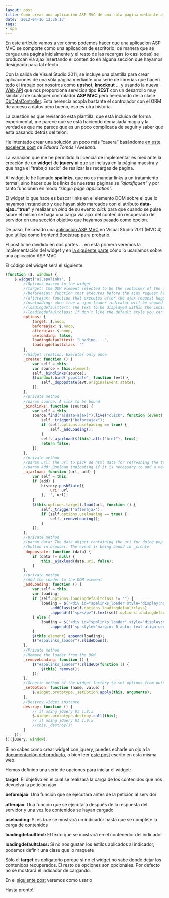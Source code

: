 ```yaml
---
layout: post
title: Como crear una aplicación ASP MVC de una sóla página mediante ajax (parte 1)
date: '2012-04-16 13:36:13'
tags:
- spa
---
```



En este artículo vamos a ver cómo podemos hacer que una aplicación ASP MVC se comporte como una aplicación de escritorio, de manera que se cargue una página inicialmente y el resto de las recargas (o casi todas) se produzcan via ajax insertando el contenido en alguna sección que hayamos designado para tal efecto.

Con la salida de Visual Studio 2011, se incluye una plantilla para crear aplicaciones de una sóla página mediante una serie de librerías que hacen todo el trabajo por nosotros como **upshot**, **knockout** … y usando la nueva [ Web API](http://www.asp.net/web-api "Web Api") que nos proporciona servicios tipo **REST** con un desarrollo muy similar al de cualquier controlador **ASP MVC** pero heredando de la clase [DbDataController](http://msdn.microsoft.com/en-us/library/hh833861%28v=vs.108%29.aspx "La clase DbDataController"). Esta herencia acopla bastante el controlador con el ORM de acceso a datos pero bueno, eso es otra historia.

La cuestión es que revisando esta plantilla, que está incluida de forma experimental, me parece que se está haciendo demasiada magia y la verdad es que me parece que es un poco complicada de seguir y saber qué esta pasando detrás del telón.

He intentado crear una solución un poco más “casera” basándome [en este excelente post](http://geeks.ms/blogs/etomas/archive/2011/10/08/aplicaciones-quot-de-una-sola-p-225-gina-con-html5-y-asp-net-mvc.aspx "Aplicaciones de una sóla página") de *Eduard Tomás i Avellana.*

La variación que me he permitido la licencia de implementar es mediante la creación de un **widget** de **jquery ui** que se incluya en la página maestra y que haga el “trabajo sucio” de realizar las recargas de página.

Al widget le he llamado **spalinks**, que no es mandar links a un tratamiento termal, sino hacer que los links de nuestras páginas se *“ajaxifiquen”* y por tanto funcionen en modo *“single page application”.*

El widget lo que hace es buscar links en el elemento DOM sobre el que lo hayamos instanciado y que hayan sido marcados con el atributo **data-ajax=”true”** y realizar un *bind* de su evento *click* para que cuando se pulse sobre el mismo se haga una carga vía ajax del contenido recuperado del servidor en una sección objetivo que hayamos pasado como opción.

De paso, he creado una [aplicación ASP MVC](http://mvcspaapplication.apphb.com/ "Aplicacion de ejemplo") en Visual Studio 2011 (MVC 4) que utiliza como frontend [Bootstrap](http://twitter.github.com/bootstrap/ "Bootstrap") para probarlo.

El post lo he dividido en dos partes … en esta primera veremos la implementación del widget y en [la siguiente parte](../../../Post/GetPostByCode/como_crear_una_aplicacion_ASP_MVC_de_una_s%C3%B3la_p%C3%A1gina_mediante_ajax_parte_2 "Como crear una aplicacion ajax ASP MVC. Parte 2") cómo lo usaríamos sobre una aplicación ASP MVC

El código del widget será el siguiente:

```javascript
(function ($, window) {
    $.widget("ui.spalinks", {
        //Options passed to the widget
        //target: the DOM element selected to be the container of the ajax updates
        //beforeajax: function that executes before the ajax request happens
        //afterajax: function that executes after the ajax request happens
        //useloading: when true a ajax loader indicator will be showed
        //loadingdefaulttext: The text to be displayed within the indicator container
        //loadingdefaultclass: If don´t like the default style you can define a class and pass it to the widget
        options: {
            target: $.noop,
            beforeajax: $.noop,
            afterajax: $.noop,
            useloading: false,
            loadingdefaulttext: "Loading ...",
            loadingdefaultclass: ""
        },
        //Widget creation. Executes only once
        _create: function () {
            var self = this;
            var source = this.element;
            self._bindlinks(source);
            $(window).bind('popstate', function (evt) {
                self._dopopstate(evt.originalEvent.state);
            });
        },
        //private method
        //param source: A link to be bound
        _bindlinks: function (source) {
            var self = this;
            source.find("a[data-ajax]").live("click", function (event) {
                self._trigger("beforeajax");
                if (self.options.useloading == true) {
                    self._addLoading();
                }
                self._ajaxload($(this).attr("href"), true);
                return false;
            });
        },
        //private method
        //param url: The url to pick de html data for refreshing the target container
        //param add: Boolean indicating if it is necessary to add a new url to the history object
        _ajaxload: function (url, add) {
            var self = this;
            if (add) {
                history.pushState({
                    uri: url
                }, '', url);
            }
            $(this.options.target).load(url, function () {
                self._trigger("afterajax");
                if (self.options.useloading == true) {
                    self._removeLoading();
                }
            });
        },
        //private method
        //param data: The data object containing the uri for doing pop when pressing back
        //button in browser. The event is being bound in _create
        _dopopstate: function (data) {
            if (data != null) {
                this._ajaxload(data.uri, false);
            }
        },
        //private method
        //Add the loader to the DOM element
        _addLoading: function () {
            var self = this;
            var loading;
            if (self.options.loadingdefaultclass != "") {
                loading = $('<div id="spalinks_loader style="display:none"></div>')
                    .addClass(self.options.loadingdefaultclass)
                    .append($("<p></p>").text(self.options.loadingdefaulttext));
            } else {
                loading = $('<div id="spalinks_loader" style="display:none; position: fixed; top: 0; left: 0; z-index: 5000; font-size: 150%; width:100%;"></div>')
                    .append($('<p style="margin: 0 auto; text-align:center; background-color: #7BB33D; color: white; font-weight:bold; font-size:15px; padding: 6px; width:22%; -moz-border-radius: 0 0 5px 5px; border-radius: 0 0 5px 5px; -moz-box-shadow: 0 1px 15px #7BB33D; -webkit-box-shadow: 0 1px 15px #7BB33D; box-shadow: 0 1px 15px #7BB33D;"></p>').text(this.options.loadingdefaulttext));
            }
            $(this.element).append(loading);
            $("#spalinks_loader").slideDown();
        },
        //Private method
        //Remove the loader from the DOM
        _removeLoading: function () {
            $("#spalinks_loader").slideUp(function () {
                $(this).remove();
            });
        },
        //Generic method of the widget factory to set options from outside the widget
        _setOption: function (name, value) {
            $.Widget.prototype._setOption.apply(this, arguments);
        },
        //Destroy widget instance
        destroy: function () {
            // if using jQuery UI 1.8.x
            $.Widget.prototype.destroy.call(this);
            // if using jQuery UI 1.9.x
            //this._destroy();
        }
    });
})(jQuery, window);
```

Si no sabes como crear widget con jquery, puedes echarle un ojo a la [documentación del producto](http://wiki.jqueryui.com/w/page/12138135/Widget%20factory "jquery widget factory"), o bien leer [este post](../../../Post/GetPostByCode/creando_widgets_con_jquery "Creando widget con jquery") escrito en esta misma web.

Hemos definido una serie de opciones para iniciar el widget:

<p><strong>target</strong>: El objetivo en el cual se realizará la carga de los contenidos que nos devuelva la petición ajax</p>
<p><strong>beforeajax</strong>: Una función que se ejecutará antes de la petición al servidor</p>
<p><strong>afterajax</strong>: Una función que se ejecutará después de la respuesta del servidor y una vez los contenidos se hayan cargado</p>
<p><strong>useloading: </strong>Si es <em>true </em>se mostrará un indicador hasta que se complete la carga de contenidos<strong></strong></p>
<p><strong>loadingdefaulttext: </strong>El texto que se mostrará en el contenedor del indicador<strong></strong></p>
<p><strong>loadingdefaultclass: </strong>Si no nos gustan los estilos aplicados al indicador, podemos definir una clase que lo maquete</p>

Sólo el **target** es obligatorio porque si no el widget no sabe donde dejar los contenidos recuperados. El resto de opciones son opcionales. Por defecto no se mostrará el indicador de cargando.

En el [siguiente post](../../../Post/GetPostByCode/como_crear_una_aplicacion_ASP_MVC_de_una_s%C3%B3la_p%C3%A1gina_mediante_ajax_parte_2 "Como crear una aplicacion ajax ASP MVC. Parte 2") veremos como usarlo

Hasta pronto!!

